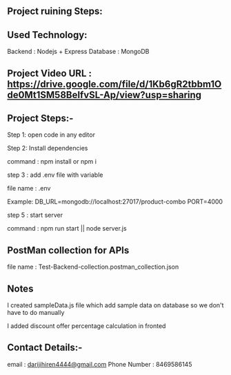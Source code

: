 ## Project ruining Steps:

Used Technology:
----------------
Backend : Nodejs + Express
Database : MongoDB

## Project Video URL : https://drive.google.com/file/d/1Kb6gR2tbbm1Ode0Mt1SM58BeIfvSL-Ap/view?usp=sharing

## Project Steps:-

Step 1: open code in any editor

Step 2: Install dependencies

command : npm install or npm i

step 3 : add .env file with variable

file name : .env

Example:
DB_URL=mongodb://localhost:27017/product-combo
PORT=4000

step 5 : start server

command : npm run start || node server.js

## PostMan collection for APIs

file name : Test-Backend-collection.postman_collection.json

## Notes

I created sampleData.js file which add sample data on database so we don't have to do manually 

I added discount offer percentage calculation in fronted

## Contact Details:-

email : darijihiren4444@gmail.com
Phone Number : 8469586145
